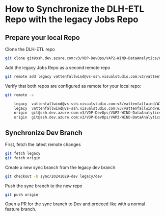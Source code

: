 # How to Synchronize the DLH-ETL Repo with the legacy Jobs Repo

## Prepare your local Repo

Clone the DLH-ETL repo

```sh
git clone git@ssh.dev.azure.com:v3/VDP-DevOps/VAP2-WIND-DataAnalytics/dlh-etl
```

Add the legacy Jobs Repo as a second remote repo

```sh
git remote add legacy vattenfallwind@vs-ssh.visualstudio.com:v3/vattenfallwind/WIND-DataAnalytics/jobs
```

Verify that both repos are configured as remote for your local repo:

```sh
git remote -v

    legacy  vattenfallwind@vs-ssh.visualstudio.com:v3/vattenfallwind/WIND-DataAnalytics/jobs (fetch)
    legacy  vattenfallwind@vs-ssh.visualstudio.com:v3/vattenfallwind/WIND-DataAnalytics/jobs (push)
    origin  git@ssh.dev.azure.com:v3/VDP-DevOps/VAP2-WIND-DataAnalytics/dlh-etl (fetch)
    origin  git@ssh.dev.azure.com:v3/VDP-DevOps/VAP2-WIND-DataAnalytics/dlh-etl (push)
```

## Synchronize Dev Branch

First, fetch the latest remote changes

```sh
git fetch legacy
git fetch origin
```

Create a new sync branch from the legacy dev branch

```sh
git checkout -b sync/20241029-dev legacy/dev
```

Push the sync branch to the new repo

```sh
git push origin
```

Open a PR for the sync branch to Dev and proceed like with a normal feature branch.
